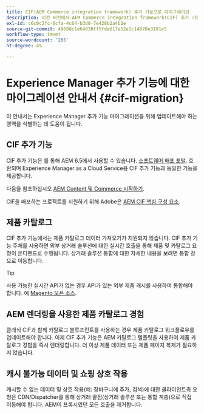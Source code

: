 ```yaml
---
title: CIF(AEM Commerce integration framework) 추가 기능으로 마이그레이션
description: 이전 버전에서 AEM Commerce integration framework(CIF) 추가 기능으로 마이그레이션하는 방법.
exl-id: c6c0c2fc-6cfa-4c64-b3d8-7e428b2a4b2e
source-git-commit: 49688c1e64038ff5fde617e52e1c14878e3191e5
workflow-type: tm+mt
source-wordcount: '265'
ht-degree: 4%

---
```


# Experience Manager 추가 기능에 대한 마이그레이션 안내서 {#cif-migration}

이 안내서는 Experience Manager 추가 기능 마이그레이션을 위해 업데이트해야 하는 영역을 식별하는 데 도움이 됩니다.

## CIF 추가 기능

CIF 추가 기능은 를 통해 AEM 6.5에서 사용할 수 있습니다. [소프트웨어 배포 포털](https://experience.adobe.com/#/downloads/content/software-distribution/en/aem.html). 호환되며 Experience Manager as a Cloud Service용 CIF 추가 기능과 동일한 기능을 제공합니다.

다음을 참조하십시오 [AEM Content 및 Commerce 시작하기](getting-started.md).

CIF을 배포하는 프로젝트를 지원하기 위해 Adobe은 [AEM CIF 핵심 구성 요소](https://github.com/adobe/aem-core-cif-components).

## 제품 카탈로그

CIF 추가 기능에서는 제품 카탈로그 데이터 가져오기가 지원되지 않습니다. CIF 추가 기능 주체를 사용하면 외부 상거래 솔루션에 대한 실시간 호출을 통해 제품 및 카탈로그 요청이 온디맨드로 수행됩니다. 상거래 솔루션 통합에 대한 자세한 내용을 보려면 통합 장으로 이동합니다.

>[!TIP]
>
>사용 가능한 실시간 API가 없는 경우 API가 있는 외부 제품 캐시를 사용하여 통합해야 합니다. 예 [Magento 오픈 소스](https://business.adobe.com/products/magento/open-source.html).

## AEM 렌더링을 사용한 제품 카탈로그 경험

클래식 CIF과 함께 카탈로그 블루프린트를 사용하는 경우 제품 카탈로그 워크플로우를 업데이트해야 합니다. 이제 CIF 추가 기능은 AEM 카탈로그 템플릿을 사용하여 제품 카탈로그 경험을 즉시 렌더링합니다. 더 이상 제품 데이터 또는 제품 페이지 복제가 필요하지 않습니다.

## 캐시 불가능 데이터 및 쇼핑 상호 작용

캐시할 수 없는 데이터 및 상호 작용(예: 장바구니에 추가, 검색)에 대한 클라이언트측 요청은 CDN/Dispatcher를 통해 상거래 끝점(상거래 솔루션 또는 통합 계층)으로 직접 이동해야 합니다. AEM이 프록시였던 모든 호출을 제거합니다.
